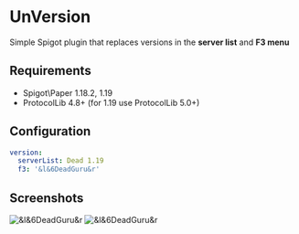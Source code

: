 # UnVersion

Simple Spigot plugin that replaces versions in the **server list** and **F3 menu**

## Requirements
* Spigot\Paper 1.18.2, 1.19
* ProtocolLib 4.8+ (for 1.19 use ProtocolLib 5.0+)


## Configuration
```yaml
version:
  serverList: Dead 1.19
  f3: '&l&6DeadGuru&r'
```

## Screenshots
![&l&6DeadGuru&r](https://i.imgur.com/Y2SL7IK.png)
![&l&6DeadGuru&r](https://i.imgur.com/vxvsrBP.png)
